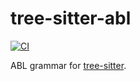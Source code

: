 # tree-sitter-abl

[![CI](https://github.com/spazzymoto/tree-sitter-abl/actions/workflows/ci.yml/badge.svg)](https://github.com/spazzymoto/tree-sitter-abl/actions/workflows/ci.yml)

ABL grammar for [tree-sitter](https://github.com/tree-sitter/tree-sitter).
